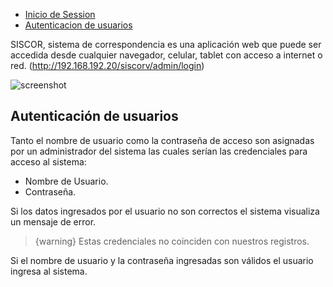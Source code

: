 
- [Inicio de Session](#login)
- [Autenticacion de usuarios](#auth-pass)


<a name="login"></a>

SISCOR, sistema de correspondencia es una aplicación web que puede ser accedida desde cualquier navegador, celular, tablet con acceso a internet o red. (http://192.168.192.20/siscorv/admin/login)

![screenshot](/siscorv/docs/1.0/login.png)




<a name="auth-pass"></a>
## Autenticación de usuarios
Tanto el nombre de usuario como la contraseña de acceso son asignadas por un administrador del sistema las cuales serían las credenciales para acceso al sistema:
+ Nombre de Usuario.
+ Contraseña.

Si los datos ingresados por el usuario no son correctos el sistema visualiza un mensaje de error.
> {warning} Estas credenciales no coinciden con nuestros registros.


Si el nombre de usuario y la contraseña ingresadas son válidos el usuario ingresa al sistema.

